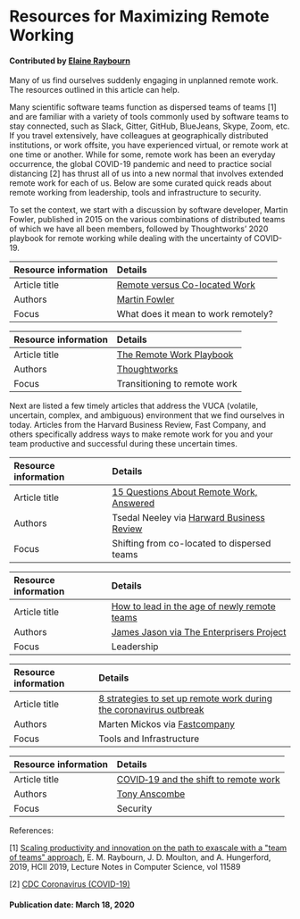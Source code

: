 # Resources for Maximizing Remote Working

#### Contributed by [Elaine Raybourn](https://github.com/elaineraybourn "Elaine Raybourn Profile")

Many of us find ourselves suddenly engaging in unplanned remote work. The resources outlined in this article can help.

Many scientific software teams function as dispersed teams of teams [1] and are familiar with a variety of tools commonly used by software teams to stay connected, such as Slack, Gitter, GitHub, BlueJeans, Skype, Zoom, etc. If you travel extensively, have colleagues at geographically distributed institutions, or work offsite, you have experienced virtual, or remote work at one time or another. While for some, remote work has been an everyday occurrence, the global COVID-19 pandemic and need to practice social distancing [2] has thrust all of us into a new normal that involves extended remote work for each of us. Below are some curated quick reads about remote working from leadership, tools and infrastructure to security. 

To set the context, we start with a discussion by software developer, Martin Fowler, published in 2015 on the various combinations of distributed teams of which we have all been members, followed by Thoughtworks’ 2020 playbook for remote working while dealing with the uncertainty of COVID-19.

Resource information | Details
:--- | :--- 
Article title  | [Remote versus Co-located Work](https://www.martinfowler.com/articles/remote-or-co-located.html)
Authors | [Martin Fowler](https://www.martinfowler.com/aboutMe.html)
Focus | What does it mean to work remotely?

Resource information | Details
:--- | :--- 
Article title  | [The Remote Work Playbook](https://www.thoughtworks.com/remote-work-playbook)
Authors | [Thoughtworks](https://www.thoughtworks.com/)
Focus | Transitioning to remote work

Next are listed a few timely articles that address the VUCA (volatile, uncertain, complex, and ambiguous) environment that we find ourselves in today. Articles from the Harvard Business Review, Fast Company, and others specifically address ways to make remote work for you and your team productive and successful during these uncertain times.

Resource information | Details
:--- | :--- 
Article title  | [15 Questions About Remote Work, Answered](https://hbr.org/2020/03/15-questions-about-remote-work-answered)
Authors | Tsedal Neeley via [Harward Business Review](https://hbr.org/)
Focus | Shifting from co-located to dispersed teams


Resource information | Details
:--- | :--- 
Article title  | [How to lead in the age of newly remote teams](https://enterprisersproject.com/article/2020/3/how-lead-newly-remote-teams)
Authors | [James Jason via The Enterprisers Project](https://enterprisersproject.com/user/jason-james)
Focus | Leadership


Resource information | Details
:--- | :--- 
Article title  | [8 strategies to set up remote work during the coronavirus outbreak](https://www.fastcompany.com/90475330/8-strategies-to-set-up-remote-work-during-the-coronavirus-outbreak)
Authors |Marten Mickos via [Fastcompany](https://www.fastcompany.com)
Focus | Tools and Infrastructure
 
Resource information | Details
:--- | :--- 
Article title  | [COVID‑19 and the shift to remote work](https://www.welivesecurity.com/2020/03/16/covid19-forced-workplace-exodus/)
Authors | [Tony Anscombe](https://www.welivesecurity.com/author/tanscombe/)
Focus | Security


References:

[1] [Scaling productivity and innovation on the path to exascale with a "team of teams" approach](https://doi.org/10.1007/978-3-030-22338-0_33), E. M. Raybourn, J. D. Moulton, and A. Hungerford, 2019, HCII 2019, Lecture Notes in Computer Science, vol 11589

[2] [CDC Coronavirus (COVID-19)]( https://www.cdc.gov/coronavirus/2019-ncov/index.html)


#### Publication date: March 18, 2020

<!---
Publish: preview
RSS update: 2020-03-18
Categories: skills
Topics: personal productivity and sustainability
--->

